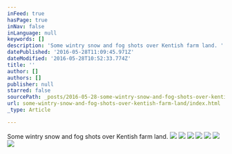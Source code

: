 ```yaml
---
inFeed: true
hasPage: true
inNav: false
inLanguage: null
keywords: []
description: 'Some wintry snow and fog shots over Kentish farm land. '
datePublished: '2016-05-28T11:09:45.971Z'
dateModified: '2016-05-28T10:52:33.774Z'
title: ''
author: []
authors: []
publisher: null
starred: false
sourcePath: _posts/2016-05-28-some-wintry-snow-and-fog-shots-over-kentish-farm-land.md
url: some-wintry-snow-and-fog-shots-over-kentish-farm-land/index.html
_type: Article

---
```

Some wintry snow and fog shots over Kentish farm land. ![](https://the-grid-user-content.s3-us-west-2.amazonaws.com/fb13b855-5533-4015-9ea3-9d8255d7d881.jpg)
![](https://the-grid-user-content.s3-us-west-2.amazonaws.com/c2c7db80-4211-4fd6-be21-378f89135513.jpg)
![](https://the-grid-user-content.s3-us-west-2.amazonaws.com/56b2bbf9-ba4e-414d-8fa1-8e20d28f7a70.jpg)
![](https://the-grid-user-content.s3-us-west-2.amazonaws.com/6ced889e-2f09-4686-b54c-1e83a4f06bab.jpg)
![](https://the-grid-user-content.s3-us-west-2.amazonaws.com/48c959ea-8952-4c68-bb58-18ec2e5b2cb3.jpg)
![](https://the-grid-user-content.s3-us-west-2.amazonaws.com/f233e4cf-8265-4c72-a412-af2a0a2e5e29.jpg)
![](https://the-grid-user-content.s3-us-west-2.amazonaws.com/ed0a2670-a3a3-406f-b73b-69a9d6c2a950.jpg)